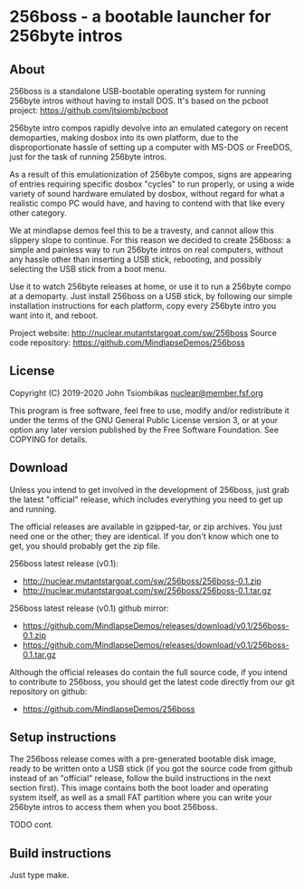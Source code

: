 256boss - a bootable launcher for 256byte intros
================================================

About
-----
256boss is a standalone USB-bootable operating system for running 256byte intros
without having to install DOS. It's based on the pcboot project:
https://github.com/jtsiomb/pcboot

256byte intro compos rapidly devolve into an emulated category on recent
demoparties, making dosbox into its own platform, due to the disproportionate
hassle of setting up a computer with MS-DOS or FreeDOS, just for the task of
running 256byte intros.

As a result of this emulationization of 256byte compos, signs are appearing of
entries requiring specific dosbox "cycles" to run properly, or using a wide
variety of sound hardware emulated by dosbox, without regard for what a
realistic compo PC would have, and having to contend with that like every other
category.

We at mindlapse demos feel this to be a travesty, and cannot allow this slippery
slope to continue. For this reason we decided to create 256boss: a simple and
painless way to run 256byte intros on real computers, without any hassle other
than inserting a USB stick, rebooting, and possibly selecting the USB stick from
a boot menu.

Use it to watch 256byte releases at home, or use it to run a 256byte compo at a
demoparty. Just install 256boss on a USB stick, by following our simple
installation instructions for each platform, copy every 256byte intro you
want into it, and reboot.

Project website: http://nuclear.mutantstargoat.com/sw/256boss 
Source code repository: https://github.com/MindlapseDemos/256boss

License
-------
Copyright (C) 2019-2020 John Tsiombikas <nuclear@member.fsf.org>

This program is free software, feel free to use, modify and/or redistribute it
under the terms of the GNU General Public License version 3, or at your option
any later version published by the Free Software Foundation. See COPYING for
details.

Download
--------
Unless you intend to get involved in the development of 256boss, just grab the
latest "official" release, which includes everything you need to get up and
running.

The official releases are available in gzipped-tar, or zip archives. You just
need one or the other; they are identical. If you don't know which one to get,
you should probably get the zip file.

256boss latest release (v0.1):
  - http://nuclear.mutantstargoat.com/sw/256boss/256boss-0.1.zip
  - http://nuclear.mutantstargoat.com/sw/256boss/256boss-0.1.tar.gz

256boss latest release (v0.1) github mirror:
  - https://github.com/MindlapseDemos/releases/download/v0.1/256boss-0.1.zip
  - https://github.com/MindlapseDemos/releases/download/v0.1/256boss-0.1.tar.gz

Although the official releases do contain the full source code, if you intend to
contribute to 256boss, you should get the latest code directly from our git
repository on github:
  - https://github.com/MindlapseDemos/256boss

Setup instructions
------------------
The 256boss release comes with a pre-generated bootable disk image, ready to be
written onto a USB stick (if you got the source code from github instead of an
"official" release, follow the build instructions in the next section first).
This image contains both the boot loader and operating system itself, as well as
a small FAT partition where you can write your 256byte intros to access them
when you boot 256boss.

TODO cont.

Build instructions
------------------
Just type make.
